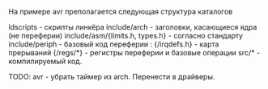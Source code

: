 На примере avr преполагается следующая структура каталогов

ldscripts 							- скрипты линкёра
include/arch 						- заголовки, касающиеся ядра (не переферии)
include/asm/{limits.h, types.h} 	- согласно стандарту
include/periph						- базовый код переферии :
	{/irqdefs.h}					- карта прерываний
	{/regs/\*}						- регистры переферии и базовые операции
src/\*								- компилируемый код.

TODO: avr - убрать таймер из arch. Перенести в драйверы.